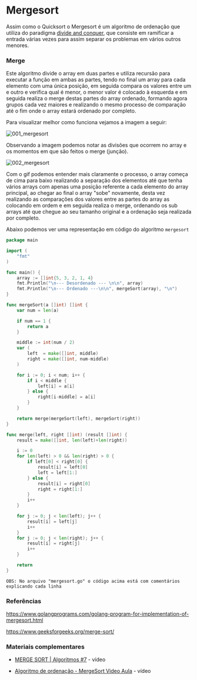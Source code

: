 # Mergesort

Assim como o Quicksort o Mergesort é um algoritmo de ordenação que utiliza do paradigma [divide and conquer](https://github.com/GuilhermehChaves/google-skills/tree/master/algoritmos/divide_and_conquer),
que consiste em ramificar a entrada várias vezes para assim separar os problemas em vários outros menores.

### Merge

Este algoritmo divide o array em duas partes e utiliza recursão para executar a função em ambas as partes,
tendo no final um array para cada elemento com uma única posição, em seguida compara os valores entre um e outro
e verifica qual é menor, o menor valor é colocado à esquerda e em seguida realiza o merge destas partes do array
ordenado, formando agora grupos cada vez maiores e realizando o mesmo processo de comparação até o fim onde o array estará ordenado
por completo.

Para visualizar melhor como funciona vejamos a imagem a seguir:

![001_mergesort](https://user-images.githubusercontent.com/48635609/91215813-638b5480-e6eb-11ea-82ca-fa414d5a5d2f.png)

Observando a imagem podemos notar as divisões que ocorrem no array e os momentos em que são feitos o merge (junção).

![002_mergesort](https://user-images.githubusercontent.com/48635609/91216255-0643d300-e6ec-11ea-82ba-2b8af5fe5b42.gif)

Com o gif podemos entender mais claramente o processo, o array começa de cima para baixo realizando a separação dos elementos até que tenha
vários arrays com apenas uma posição referente a cada elemento do array principal, ao chegar ao final o array "sobe" novamente, desta vez 
realizando as comparações dos valores entre as partes do array as colocando em ordem e em seguida realiza o merge, ordenando os sub arrays até que chegue 
ao seu tamanho original e a ordenação seja realizada por completo.

Abaixo podemos ver uma representação em código do algoritmo `mergesort`

```go
package main

import (
	"fmt"
)

func main() {
	array := []int{5, 3, 2, 1, 4}
	fmt.Println("\n--- Desordenado --- \n\n", array)
	fmt.Println("\n--- Ordenado ---\n\n", mergeSort(array), "\n")
}

func mergeSort(a []int) []int {
	var num = len(a)

	if num == 1 {
		return a
	}

	middle := int(num / 2)
	var (
		left  = make([]int, middle)
		right = make([]int, num-middle)
	)

	for i := 0; i < num; i++ {
		if i < middle {
			left[i] = a[i]
		} else {
			right[i-middle] = a[i]
		}
	}

	return merge(mergeSort(left), mergeSort(right))
}

func merge(left, right []int) (result []int) {
	result = make([]int, len(left)+len(right))

	i := 0
	for len(left) > 0 && len(right) > 0 {
		if left[0] < right[0] {
			result[i] = left[0]
			left = left[1:]
		} else {
			result[i] = right[0]
			right = right[1:]
		}
		i++
	}

	for j := 0; j < len(left); j++ {
		result[i] = left[j]
		i++
	}
	for j := 0; j < len(right); j++ {
		result[i] = right[j]
		i++
	}

	return
}

```

`OBS: No arquivo "mergesort.go" o código acima está com comentários explicando cada linha`

### Referências

https://www.golangprograms.com/golang-program-for-implementation-of-mergesort.html

https://www.geeksforgeeks.org/merge-sort/

### Materiais complementares

- [MERGE SORT | Algoritmos #7](https://www.youtube.com/watch?v=5prE6Mz8Vh0) - vídeo

- [Algoritmo de ordenação - MergeSort Video Aula](https://www.youtube.com/watch?v=PKCMMSXQyJE) - vídeo
